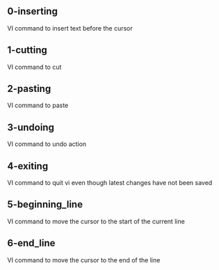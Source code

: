 ## 0-inserting
VI command to insert text before the cursor

## 1-cutting
VI command to cut

## 2-pasting
VI command to paste

## 3-undoing
VI command to undo action

## 4-exiting
VI command to quit vi even though latest changes have not been saved

## 5-beginning_line
VI command  to move the cursor to the start of the current line

## 6-end_line
VI command to move the cursor to the end of the line